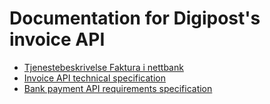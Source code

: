 # Documentation for Digipost's invoice API

* [Tjenestebeskrivelse Faktura i nettbank](tjenestebeskrivelse/felles-tjenestebeskrivelse.md)
* [Invoice API technical specification](user-documents.md)
* [Bank payment API requirements specification](bank-payment-api-requirements.md)
